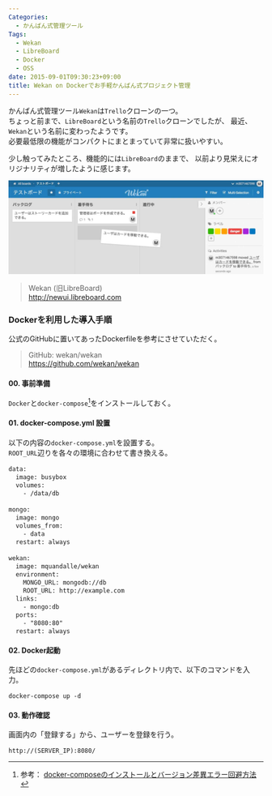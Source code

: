 ```yaml
---
Categories:
  - かんばん式管理ツール
Tags:
  - Wekan
  - LibreBoard
  - Docker
  - OSS
date: 2015-09-01T09:30:23+09:00
title: Wekan on Dockerでお手軽かんばん式プロジェクト管理
---
```


かんばん式管理ツール`Wekan`は`Trello`クローンの一つ。  
ちょっと前まで、`LibreBoard`という名前の`Trello`クローンでしたが、
最近、`Wekan`という名前に変わったようです。  
必要最低限の機能がコンパクトにまとまっていて非常に扱いやすい。

少し触ってみたところ、機能的には`LibreBoard`のままで、
以前より見栄えにオリジナリティが増したように感じます。

![Wekan ScreenShot](/images/post/2015/09/docker-wekan/wekan01.jpg)

> Wekan (旧LibreBoard)  
> http://newui.libreboard.com


### Dockerを利用した導入手順

公式のGitHubに置いてあったDockerfileを参考にさせていただく。

> GitHub: wekan/wekan  
> https://github.com/wekan/wekan

#### 00. 事前準備

`Docker`と`docker-compose`[^1]をインストールしておく。

[^1]: 参考： [docker-composeのインストールとバージョン差異エラー回避方法](/post/2015/09/install-docker-compose/)

#### 01. docker-compose.yml 設置

以下の内容の`docker-compose.yml`を設置する。  
`ROOT_URL`辺りを各々の環境に合わせて書き換える。

```
data:
  image: busybox
  volumes:
    - /data/db

mongo:
  image: mongo
  volumes_from:
    - data
  restart: always

wekan:
  image: mquandalle/wekan
  environment:
    MONGO_URL: mongodb://db
    ROOT_URL: http://example.com
  links:
    - mongo:db
  ports:
    - "8080:80"
  restart: always
```

#### 02. Docker起動

先ほどの`docker-compose.yml`があるディレクトリ内で、以下のコマンドを入力。
```
docker-compose up -d
```

#### 03. 動作確認
画面内の「登録する」から、ユーザーを登録を行う。
```
http://(SERVER_IP):8080/
```
